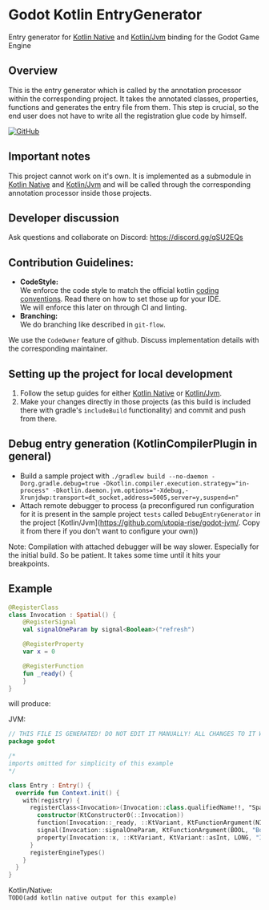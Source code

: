 # Godot Kotlin EntryGenerator

Entry generator for [Kotlin Native](https://github.com/utopia-rise/godot-kotlin) and [Kotlin/Jvm](https://github.com/utopia-rise/godot-jvm/) binding for the Godot Game Engine

## Overview

This is the entry generator which is called by the annotation processor within the corresponding project. It takes the
annotated classes, properties, functions and generates the entry file from them. This step is crucial, so the end user
does not have to write all the registration glue code by himself. 

[![GitHub](https://img.shields.io/github/license/utopia-rise/godot-jvm?style=flat-square)](LICENSE)

## Important notes

This project cannot work on it's own. It is implemented as a submodule in 
[Kotlin Native](https://github.com/utopia-rise/godot-kotlin) and [Kotlin/Jvm](https://github.com/utopia-rise/godot-jvm/)
and will be called through the corresponding annotation processor inside those projects.


## Developer discussion

Ask questions and collaborate on Discord:
https://discord.gg/qSU2EQs

## Contribution Guidelines:

- **CodeStyle:**  
We enforce the code style to match the official kotlin [coding conventions](https://kotlinlang.org/docs/reference/coding-conventions.html). Read there on how to set those up for your IDE.  
We will enforce this later on through CI and linting.  
- **Branching:**  
We do branching like described in `git-flow`.

We use the `CodeOwner` feature of github. Discuss implementation details with the corresponding maintainer.

## Setting up the project for local development
1. Follow the setup guides for either [Kotlin Native](https://github.com/utopia-rise/godot-kotlin) or [Kotlin/Jvm](https://github.com/utopia-rise/godot-jvm/).
2. Make your changes directly in those projects (as this build is included there with gradle's `includeBuild` functionality)
and commit and push from there.

## Debug entry generation (KotlinCompilerPlugin in general)
- Build a sample project with `./gradlew build --no-daemon -Dorg.gradle.debug=true -Dkotlin.compiler.execution.strategy="in-process" -Dkotlin.daemon.jvm.options="-Xdebug,-Xrunjdwp:transport=dt_socket,address=5005,server=y,suspend=n"`
- Attach remote debugger to process (a preconfigured run configuration for it is present in the sample project `tests` called `DebugEntryGenerator` in the project [Kotlin/Jvm](https://github.com/utopia-rise/godot-jvm/. Copy it from there if you don't want to configure your own))

Note: Compilation with attached debugger will be way slower. Especially for the initial build. So be patient. It takes some time until it hits your breakpoints.

## Example
```kotlin
@RegisterClass
class Invocation : Spatial() {
    @RegisterSignal
    val signalOneParam by signal<Boolean>("refresh")

    @RegisterProperty
    var x = 0

    @RegisterFunction
    fun _ready() {
    }
}
```

will produce:  

JVM:
```kotlin
// THIS FILE IS GENERATED! DO NOT EDIT IT MANUALLY! ALL CHANGES TO IT WILL BE OVERWRITTEN ON EACH BUILD
package godot

/*
imports omitted for simplicity of this example
*/

class Entry : Entry() {
  override fun Context.init() {
    with(registry) {
      registerClass<Invocation>(Invocation::class.qualifiedName!!, "Spatial", false) {
        constructor(KtConstructor0(::Invocation))
        function(Invocation::_ready, ::KtVariant, KtFunctionArgument(NIL, "Unit"))
        signal(Invocation::signalOneParam, KtFunctionArgument(BOOL, "Boolean"))
        property(Invocation::x, ::KtVariant, KtVariant::asInt, LONG, "Int", NONE, "")
      }
      registerEngineTypes()
    }
  }
}
```  

Kotlin/Native:  
`TODO(add kotlin native output for this example)`
